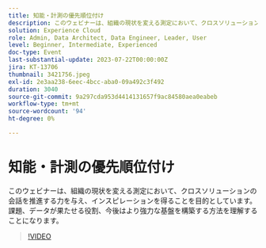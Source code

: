 ```yaml
---
title: 知能・計測の優先順位付け
description: このウェビナーは、組織の現状を変える測定において、クロスソリューションの会話を推進する力を与え、インスピレーションを得ることを目的としています。 課題、データが果たせる役割、今後はより強力な基盤を構築する方法を理解することになります。
solution: Experience Cloud
role: Admin, Data Architect, Data Engineer, Leader, User
level: Beginner, Intermediate, Experienced
doc-type: Event
last-substantial-update: 2023-07-22T00:00:00Z
jira: KT-13706
thumbnail: 3421756.jpeg
exl-id: 2e3aa238-6eec-4bcc-aba0-09a492c3f492
duration: 3040
source-git-commit: 9a297cda953d4414131657f9ac84580aea0eabeb
workflow-type: tm+mt
source-wordcount: '94'
ht-degree: 0%

---
```


# 知能・計測の優先順位付け

このウェビナーは、組織の現状を変える測定において、クロスソリューションの会話を推進する力を与え、インスピレーションを得ることを目的としています。 課題、データが果たせる役割、今後はより強力な基盤を構築する方法を理解することになります。

>[!VIDEO](https://video.tv.adobe.com/v/3421756/?learn=on)
